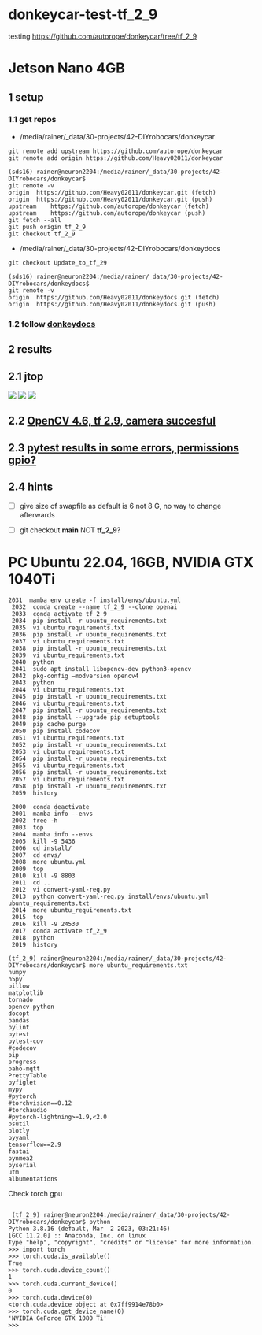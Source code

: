 # donkeycar-test-tf_2_9
testing https://github.com/autorope/donkeycar/tree/tf_2_9

# Jetson Nano 4GB

## 1 setup
### 1.1 get repos
- /media/rainer/_data/30-projects/42-DIYrobocars/donkeycar
```
git remote add upstream https://github.com/autorope/donkeycar
git remote add origin https://github.com/Heavy02011/donkeycar

(sds16) rainer@neuron2204:/media/rainer/_data/30-projects/42-DIYrobocars/donkeycar$ 
git remote -v
origin	https://github.com/Heavy02011/donkeycar.git (fetch)
origin	https://github.com/Heavy02011/donkeycar.git (push)
upstream	https://github.com/autorope/donkeycar (fetch)
upstream	https://github.com/autorope/donkeycar (push)
git fetch --all
git push origin tf_2_9
git checkout tf_2_9
```
- /media/rainer/_data/30-projects/42-DIYrobocars/donkeydocs
```
git checkout Update_to_tf_29

(sds16) rainer@neuron2204:/media/rainer/_data/30-projects/42-DIYrobocars/donkeydocs$ 
git remote -v
origin	https://github.com/Heavy02011/donkeydocs.git (fetch)
origin	https://github.com/Heavy02011/donkeydocs.git (push)
```
### 1.2 follow [donkeydocs](https://github.com/autorope/donkeydocs/blob/Update_to_tf_29/docs/guide/robot_sbc/setup_jetson_nano.md#installation-for-donkey-car-main)

## 2 results
## 2.1 jtop
![](media/jetson-jtop1.png)
![](media/jetson-jtop4.png)
![](media/jetson-jtop7.png)

## 2.2 [OpenCV 4.6, tf 2.9, camera succesful](https://github.com/Heavy02011/donkeycar-test-tf_2_9/blob/main/test-result.md)

## 2.3 [pytest results in some errors, permissions gpio?](https://github.com/Heavy02011/donkeycar-test-tf_2_9/blob/main/pytest-log.txt)

## 2.4 hints
- [ ] give size of swapfile as default is 6 not 8 G, no way to change afterwards
- [ ] git checkout **main** NOT **tf_2_9**?


# PC Ubuntu 22.04, 16GB, NVIDIA GTX 1040Ti

```
2031  mamba env create -f install/envs/ubuntu.yml
 2032  conda create --name tf_2_9 --clone openai
 2033  conda activate tf_2_9
 2034  pip install -r ubuntu_requirements.txt 
 2035  vi ubuntu_requirements.txt 
 2036  pip install -r ubuntu_requirements.txt 
 2037  vi ubuntu_requirements.txt 
 2038  pip install -r ubuntu_requirements.txt 
 2039  vi ubuntu_requirements.txt 
 2040  python
 2041  sudo apt install libopencv-dev python3-opencv
 2042  pkg-config –modversion opencv4
 2043  python
 2044  vi ubuntu_requirements.txt 
 2045  pip install -r ubuntu_requirements.txt 
 2046  vi ubuntu_requirements.txt 
 2047  pip install -r ubuntu_requirements.txt 
 2048  pip install --upgrade pip setuptools
 2049  pip cache purge
 2050  pip install codecov
 2051  vi ubuntu_requirements.txt 
 2052  pip install -r ubuntu_requirements.txt 
 2053  vi ubuntu_requirements.txt 
 2054  pip install -r ubuntu_requirements.txt 
 2055  vi ubuntu_requirements.txt 
 2056  pip install -r ubuntu_requirements.txt 
 2057  vi ubuntu_requirements.txt 
 2058  pip install -r ubuntu_requirements.txt 
 2059  history 
 
 2000  conda deactivate
 2001  mamba info --envs
 2002  free -h
 2003  top
 2004  mamba info --envs
 2005  kill -9 5436
 2006  cd install/
 2007  cd envs/
 2008  more ubuntu.yml 
 2009  top
 2010  kill -9 8803
 2011  cd ..
 2012  vi convert-yaml-req.py
 2013  python convert-yaml-req.py install/envs/ubuntu.yml ubuntu_requirements.txt
 2014  more ubuntu_requirements.txt 
 2015  top
 2016  kill -9 24530
 2017  conda activate tf_2_9
 2018  python
 2019  history 
```
```
(tf_2_9) rainer@neuron2204:/media/rainer/_data/30-projects/42-DIYrobocars/donkeycar$ more ubuntu_requirements.txt 
numpy
h5py
pillow
matplotlib
tornado
opencv-python
docopt
pandas
pylint
pytest
pytest-cov
#codecov
pip
progress
paho-mqtt
PrettyTable
pyfiglet
mypy
#pytorch
#torchvision==0.12
#torchaudio
#pytorch-lightning>=1.9,<2.0
psutil
plotly
pyyaml
tensorflow==2.9
fastai
pynmea2
pyserial
utm
albumentations

```


Check torch gpu
```
 
 (tf_2_9) rainer@neuron2204:/media/rainer/_data/30-projects/42-DIYrobocars/donkeycar$ python
Python 3.8.16 (default, Mar  2 2023, 03:21:46) 
[GCC 11.2.0] :: Anaconda, Inc. on linux
Type "help", "copyright", "credits" or "license" for more information.
>>> import torch
>>> torch.cuda.is_available()
True
>>> torch.cuda.device_count()
1
>>> torch.cuda.current_device()
0
>>> torch.cuda.device(0)
<torch.cuda.device object at 0x7ff9914e78b0>
>>> torch.cuda.get_device_name(0)
'NVIDIA GeForce GTX 1080 Ti'
>>> 


```
